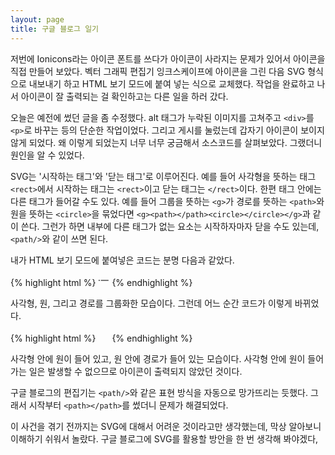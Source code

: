 ```yaml
---
layout: page
title: 구글 블로그 일기
---
```

저번에 Ionicons라는 아이콘 폰트를 쓰다가 아이콘이 사라지는 문제가 있어서 아이콘을 직접 만들어 보았다. 벡터 그래픽 편집기 잉크스케이프에 아이콘을 그린 다음 SVG 형식으로 내보내기 하고 HTML 보기 모드에 붙여 넣는 식으로 교체했다. 작업을 완료하고 나서 아이콘이 잘 출력되는 걸 확인하고는 다른 일을 하러 갔다.

오늘은 예전에 썼던 글을 좀 수정했다. alt 태그가 누락된 이미지를 고쳐주고 `<div>`를 `<p>`로 바꾸는 등의 단순한 작업이었다. 그리고 게시를 눌렀는데 갑자기 아이콘이 보이지 않게 되었다. 왜 이렇게 되었는지 너무 너무 궁금해서 소스코드를 살펴보았다. 그랬더니 원인을 알 수 있었다.

SVG는 '시작하는 태그'와 '닫는 태그'로 이루어진다. 예를 들어 사각형을 뜻하는 태그 `<rect>`에서 시작하는 태그는 `<rect>`이고 닫는 태그는 `</rect>`이다. 한편 태그 안에는 다른 태그가 들어갈 수도 있다. 예를 들어 그룹을 뜻하는 `<g>`가 경로를 뜻하는 `<path>`와 원을 뜻하는 `<circle>`을 묶었다면 `<g><path></path><circle></circle></g>`과 같이 쓴다. 그런가 하면 내부에 다른 태그가 없는 요소는 시작하자마자 닫을 수도 있는데, `<path/>`와 같이 쓰면 된다.

내가 HTML 보기 모드에 붙여넣은 코드는 분명 다음과 같았다.

{% highlight html %}
<svg height="18px" version="1.1" viewbox="0 0 38.291 38.291" width="18px" xmlns="http://www.w3.org/2000/svg">
    <g transform="translate(299.68 -51.822)">
        <rect fill="none" height="38.291" style="paint-order: markers stroke;" width="38.291" x="-299.68" y="51.822"/>
        <circle cx="-295.53" cy="70.947" fill-rule="evenodd" fill="#4e4e4e" r="2.281" style="paint-order: markers stroke;"/>
        <path d="m-289.03 71.025h24.123" fill-rule="evenodd" fill="#4e4e4e" stroke-linecap="round" stroke-linejoin="round" stroke-miterlimit="100" stroke-width="2.876" stroke="#4e4e4e" style="paint-order: markers stroke;"/>
    </g>
</svg>
{% endhighlight %}

사각형, 원, 그리고 경로를 그룹화한 모습이다. 그런데 어느 순간 코드가 이렇게 바뀌었다.

{% highlight html %}
<svg height="18px" version="1.1" viewbox="0 0 38.291 38.291" width="18px" xmlns="http://www.w3.org/2000/svg">
    <g transform="translate(299.68 -51.822)">
        <rect fill="none" height="38.291" style="paint-order: markers stroke;" width="38.291" x="-299.68" y="51.822">
            <circle cx="-295.53" cy="70.947" fill-rule="evenodd" fill="#4e4e4e" r="2.281" style="paint-order: markers stroke;">
                <path d="m-289.03 71.025h24.123" fill-rule="evenodd" fill="#4e4e4e" stroke-linecap="round" stroke-linejoin="round" stroke-miterlimit="100" stroke-width="2.876" stroke="#4e4e4e" style="paint-order: markers stroke;"></path>
             </circle>
        </rect>
    </g>
</svg>
{% endhighlight %}

사각형 안에 원이 들어 있고, 원 안에 경로가 들어 있는 모습이다. 사각형 안에 원이 들어가는 일은 발생할 수 없으므로 아이콘이 출력되지 않았던 것이다.

구글 블로그의 편집기는 `<path/>`와 같은 표현 방식을 자동으로 망가뜨리는 듯했다. 그래서 시작부터 `<path></path>`를 썼더니 문제가 해결되었다.

이 사건을 겪기 전까지는 SVG에 대해서 어려운 것이라고만 생각했는데, 막상 알아보니 이해하기 쉬워서 놀랐다. 구글 블로그에 SVG를 활용할 방안을 한 번 생각해 봐야겠다,
